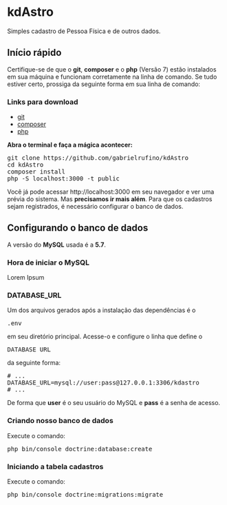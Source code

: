 # kdAstro

Simples cadastro de Pessoa Física e de outros dados.

## Início rápido

Certifique-se de que o <strong>git</strong>, <strong>composer</strong> e o <strong>php</strong> (Versão 7) estão instalados em sua máquina e funcionam corretamente na linha de comando. Se tudo estiver certo, prossiga da seguinte forma em sua linha de comando:

### Links para download
<ul>
	<li><a href="https://git-scm.com/" target="_blank">git</a></li>
	<li><a href="https://getcomposer.org/download/" target="_blank">composer</a></li>
	<li><a href="https://secure.php.net/downloads.php" target="_blank">php</a></li>
</ul>

<strong>Abra o terminal e faça a mágica acontecer:</strong>
<pre>
git clone https://github.com/gabrielrufino/kdAstro
cd kdAstro
composer install
php -S localhost:3000 -t public
</pre>

Você já pode acessar http://localhost:3000 em seu navegador e ver uma prévia do sistema. Mas <strong>precisamos ir mais além</strong>. Para que os cadastros sejam registrados, é necessário configurar o banco de dados.

## Configurando o banco de dados

A versão do <strong>MySQL</strong> usada é a <strong>5.7</strong>.

### Hora de iniciar o MySQL

Lorem Ipsum

### DATABASE_URL
Um dos arquivos gerados após a instalação das dependências é o <pre>.env</pre> em seu diretório principal. Acesse-o e configure o linha que define o <pre>DATABASE_URL</pre> da seguinte forma:

<pre>
# ...
DATABASE_URL=mysql://user:pass@127.0.0.1:3306/kdastro
# ...
</pre>

De forma que <strong>user</strong> é o seu usuário do MySQL e <strong>pass</strong> é a senha de acesso.

### Criando nosso banco de dados


Execute o comando:
<pre>
php bin/console doctrine:database:create
</pre>

### Iniciando a tabela cadastros

Execute o comando:
<pre>
php bin/console doctrine:migrations:migrate
</pre>

